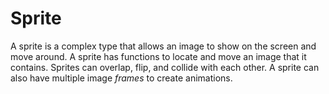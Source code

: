 # Sprite

A sprite is a complex type that allows an image to show on the screen and move around. A sprite  has functions to locate and move an image that it contains. Sprites can overlap, flip, and collide with each other. A sprite can also have multiple image _frames_ to create animations.